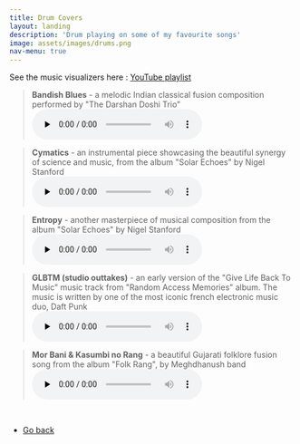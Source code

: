 ```yaml
---
title: Drum Covers
layout: landing
description: 'Drum playing on some of my favourite songs'
image: assets/images/drums.png
nav-menu: true
---
```


<!-- Main -->
<div id="main">

<!-- One -->
<section id="one">
	<div class="inner">
		<p>See the music visualizers here : <a href="https://www.youtube.com/playlist?list=PLFWiL9qJKeE7pWwnyePG1QYEJDBJsZl5j" target="_blank">YouTube playlist</a></p>
	</div>
</section>

<!-- Two -->
<section id="two">
    <div class="inner">
        <blockquote>
            <b>Bandish Blues</b> - a melodic Indian classical fusion composition performed by "The Darshan Doshi Trio"<br>
            <audio controls preload="none"><source src="../assets/Audio_files/Bandish_blues.mp3" type="audio/mpeg">Error playing audio</audio>
        </blockquote>
        <blockquote>
            <b>Cymatics</b> - an instrumental piece showcasing the beautiful synergy of science and music, from the album "Solar Echoes" by Nigel Stanford<br>
            <audio controls preload="none"><source src="../assets/Audio_files/Cymatics.mp3" type="audio/mpeg">Error playing audio</audio>
        </blockquote>
        <blockquote>
            <b>Entropy</b> - another masterpiece of musical composition from the album "Solar Echoes" by Nigel Stanford<br>
            <audio controls preload="none"><source src="../assets/Audio_files/Entropy.mp3" type="audio/mpeg">Error playing audio</audio>
        </blockquote>
        <blockquote>
            <b>GLBTM (studio outtakes)</b> - an early version of the "Give Life Back To Music" music track from "Random Access Memories" album. The music is written by one of the most iconic french electronic music duo, Daft Punk <br>
            <audio controls preload="none"><source src="../assets/Audio_files/GLBTM.mp3" type="audio/mpeg">Error playing audio</audio>
        </blockquote>
        <blockquote>
            <b>Mor Bani & Kasumbi no Rang</b> - a beautiful Gujarati folklore fusion song from the album "Folk Rang", by Meghdhanush band<br>
            <audio controls preload="none"><source src="../assets/Audio_files/Mor_bani.mp3" type="audio/mpeg">Error playing audio</audio>
        </blockquote>
        <br>
        <ul class="actions">
            <li><a href="/dhruvaljavia.github.io/" class="button">Go back</a></li>
        </ul>
    </div>
</section>
